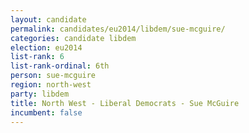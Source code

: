 ```yaml
---
layout: candidate
permalink: candidates/eu2014/libdem/sue-mcguire/
categories: candidate libdem
election: eu2014
list-rank: 6
list-rank-ordinal: 6th
person: sue-mcguire
region: north-west
party: libdem
title: North West - Liberal Democrats - Sue McGuire
incumbent: false
---
```

